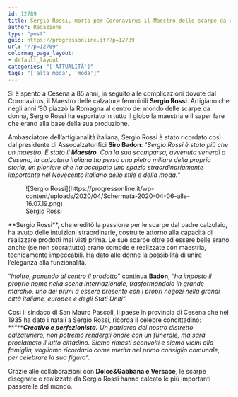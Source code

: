 ```yaml
---
id: 12789
title: Sergio Rossi, morto per Coronavirus il Maestro delle scarpe da donna
author: Redazione
type: "post"
guid: https://progressonline.it/?p=12789
url: "/?p=12789"
colormag_page_layout:
- default_layout
categories: "['ATTUALITÀ']"
tags: "['alta moda', 'moda']"
---
```


Si è spento a Cesena a 85 anni, in seguito alle complicazioni dovute dal Coronavirus, il Maestro delle calzature femminili **Sergio Rossi**. Artigiano che negli anni ’80 piazzò la Romagna al centro del mondo delle scarpe da donna, Sergio Rossi ha esportato in tutto il globo la maestria e il saper fare che erano alla base della sua produzione.

Ambasciatore dell’artigianalità italiana, Sergio Rossi è stato ricordato così dal presidente di Assocalzaturifici **Siro Badon**: “*Sergio Rossi è stato più che un maestro. È stato il **Maestro**. Con la sua scomparsa, avvenuta venerdì a Cesena, la calzatura italiana ha perso una pietra miliare della propria storia, un pioniere che ha occupato uno spazio straordinariamente importante nel Novecento italiano dello stile e della moda.*“

<div class="wp-block-image"><figure class="aligncenter size-large is-resized">![Sergio Rossi](https://progressonline.it/wp-content/uploads/2020/04/Schermata-2020-04-06-alle-16.07.19.png)<figcaption>Sergio Rossi</figcaption></figure></div>**Sergio Rossi**, che ereditò la passione per le scarpe dal padre calzolaio, ha avuto delle intuizioni straordinarie, costruite attorno alla capacità di realizzare prodotti mai visti prima. Le sue scarpe oltre ad essere belle erano anche (se non soprattutto) erano comode e realizzate con maestria, tecnicamente impeccabili. Ha dato alle donne la possibilità di unire l’eleganza alla funzionalità.

“*Inoltre, ponendo al centro il prodotto*” continua **Badon**, “*ha imposto il proprio nome nella scena internazionale, trasformandolo in grande marchio, uno dei primi a essere presente con i propri negozi nella grandi città italiane, europee e degli Stati Uniti*“.

Così il sindaco di San Mauro Pascoli, il paese in provincia di Cesena che nel 1935 ha dato i natali a Sergio Rossi, ricorda il celebre concittadino: **“*****Creativo e perfezionista.** Un patriarca del nostro distretto calzaturiero, non potremo rendergli onore con un funerale, ma sarà proclamato il lutto cittadino. Siamo rimasti sconvolti e siamo vicini alla famiglia, vogliamo ricordarlo come merita nel primo consiglio comunale, per celebrare la sua figura*“.

Grazie alle collaborazioni con **Dolce&amp;Gabbana e Versace**, le scarpe disegnate e realizzate da Sergio Rossi hanno calcato le più importanti passerelle del mondo.